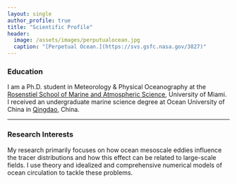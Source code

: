 ```yaml
---
layout: single
author_profile: true
title: "Scientific Profile"
header:
  image: /assets/images/perputualocean.jpg
  caption: "[Perpetual Ocean.](https://svs.gsfc.nasa.gov/3827)"
---
```


### Education
I am a Ph.D. student in Meteorology & Physical Oceanography at the [Rosenstiel School of Marine and Atmospheric Science](https://www.rsmas.miami.edu/), University of Miami.
I received an undergraduate marine science degree at Ocean University of China in [Qingdao](https://en.wikipedia.org/wiki/Qingdao), China.

---

### Research Interests
My research primarily focuses on how ocean mesoscale eddies influence the tracer distributions and how this effect can be related to large-scale fields. I use theory and idealized and comprehensive numerical models of ocean circulation to tackle these problems.
